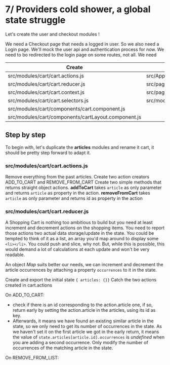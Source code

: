 # 7/ Providers cold shower, a global state struggle

Let's create the user and checkout modules !

We need a Checkout page that needs a logged in user. So we also need a Login page.
We'll mock the user api and authentication process for now.
We need to bo redirected to the login page on some routes, not all.
We need

| Create                                              | Modify                                                   |
| --------------------------------------------------- | -------------------------------------------------------- |
| src/modules/cart/cart.actions.js                    | src/App.js                                               |
| src/modules/cart/cart.reducer.js                    | src/pages/home.page.js                                   |
| src/modules/cart/cart.context.js                    | src/pages/home.page.js                                   |
| src/modules/cart/cart.selectors.js                  | src/modules/articles/components/articleCard.component.js |
| src/modules/cart/components/cart.component.js       |
| src/modules/cart/components/cartLayout.component.js |

## Step by step

To begin with, let's duplicate the **articles** modules and rename it cart, it should be pretty step forward to adapt it.

### src/modules/cart/cart.actions.js

Remove everything from the past articles.
Create two action creators ADD_TO_CART and REMOVE_FROM_CART
Create two simple methods that returns straight object actions. **addToCart** takes `article` as only parameter and returns `article` as property in the action.
**removeFromCart** takes `article` as only parameter and returns id as property in the action

### src/modules/cart/cart.reducer.js

A Shopping Cart is nothing too ambitious to build but you need at least increment and decrement actions on the shopping items. You need to report those actions two actual data storage/update in the state.
You could be tempted to think of it as a list, an array you'd map around to display some `<li></li>`. You could push and slice, why not.
But, while this is possible, this would demand a lot of calculations at each update and won't be very readable.

An object _Map_ suits better our needs, we can increment and decrement the article occurrences by attaching a property `occurrences` to it in the state.

Create and export the initial state `{ articles: {}}`
Catch the two actions created in cart.actions

On ADD_TO_CART:

- check if there is an id corresponding to the action.article one, if so, return early by setting the action.article in the articles, using its id as key.
- Afterwards, it means we have found an existing similar article in the state, so we only need to get its number of occurrences in the state. As we haven't set it on the first article we got in the early return, it means the value of `state.articles[article.id].occurrences` is _undefined_ when you are adding a second occurrence. Only modify the number of occurrences of the matching article in the state.

On REMOVE_FROM_LIST:
